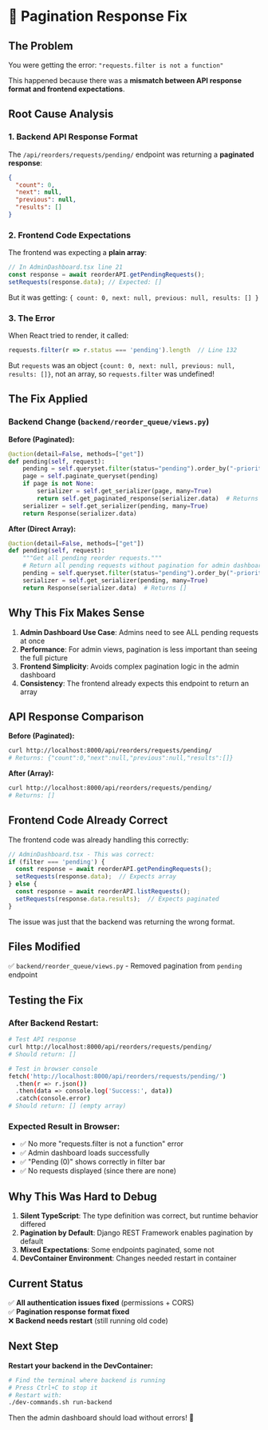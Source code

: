 # 🐛 Pagination Response Fix

## The Problem

You were getting the error: `"requests.filter is not a function"`

This happened because there was a **mismatch between API response format and frontend expectations**.

## Root Cause Analysis

### 1. Backend API Response Format
The `/api/reorders/requests/pending/` endpoint was returning a **paginated response**:
```json
{
  "count": 0,
  "next": null,
  "previous": null,
  "results": []
}
```

### 2. Frontend Code Expectations
The frontend was expecting a **plain array**:
```typescript
// In AdminDashboard.tsx line 21
const response = await reorderAPI.getPendingRequests();
setRequests(response.data); // Expected: []
```

But it was getting: `{ count: 0, next: null, previous: null, results: [] }`

### 3. The Error
When React tried to render, it called:
```typescript
requests.filter(r => r.status === 'pending').length  // Line 132
```

But `requests` was an object `{count: 0, next: null, previous: null, results: []}`, not an array, so `requests.filter` was undefined!

## The Fix Applied

### Backend Change (`backend/reorder_queue/views.py`)
**Before (Paginated):**
```python
@action(detail=False, methods=["get"])
def pending(self, request):
    pending = self.queryset.filter(status="pending").order_by("-priority", "requested_at")
    page = self.paginate_queryset(pending)
    if page is not None:
        serializer = self.get_serializer(page, many=True)
        return self.get_paginated_response(serializer.data)  # Returns {count, results, ...}
    serializer = self.get_serializer(pending, many=True)
    return Response(serializer.data)
```

**After (Direct Array):**
```python
@action(detail=False, methods=["get"])
def pending(self, request):
    """Get all pending reorder requests."""
    # Return all pending requests without pagination for admin dashboard
    pending = self.queryset.filter(status="pending").order_by("-priority", "requested_at")
    serializer = self.get_serializer(pending, many=True)
    return Response(serializer.data)  # Returns []
```

## Why This Fix Makes Sense

1. **Admin Dashboard Use Case**: Admins need to see ALL pending requests at once
2. **Performance**: For admin views, pagination is less important than seeing the full picture
3. **Frontend Simplicity**: Avoids complex pagination logic in the admin dashboard
4. **Consistency**: The frontend already expects this endpoint to return an array

## API Response Comparison

**Before (Paginated):**
```bash
curl http://localhost:8000/api/reorders/requests/pending/
# Returns: {"count":0,"next":null,"previous":null,"results":[]}
```

**After (Array):**
```bash
curl http://localhost:8000/api/reorders/requests/pending/
# Returns: []
```

## Frontend Code Already Correct

The frontend code was already handling this correctly:

```typescript
// AdminDashboard.tsx - This was correct:
if (filter === 'pending') {
  const response = await reorderAPI.getPendingRequests();
  setRequests(response.data);  // Expects array
} else {
  const response = await reorderAPI.listRequests();
  setRequests(response.data.results);  // Expects paginated
}
```

The issue was just that the backend was returning the wrong format.

## Files Modified

✅ `backend/reorder_queue/views.py` - Removed pagination from `pending` endpoint

## Testing the Fix

### After Backend Restart:
```bash
# Test API response
curl http://localhost:8000/api/reorders/requests/pending/
# Should return: []

# Test in browser console
fetch('http://localhost:8000/api/reorders/requests/pending/')
  .then(r => r.json())
  .then(data => console.log('Success:', data))
  .catch(console.error)
# Should return: [] (empty array)
```

### Expected Result in Browser:
- ✅ No more "requests.filter is not a function" error
- ✅ Admin dashboard loads successfully
- ✅ "Pending (0)" shows correctly in filter bar
- ✅ No requests displayed (since there are none)

## Why This Was Hard to Debug

1. **Silent TypeScript**: The type definition was correct, but runtime behavior differed
2. **Pagination by Default**: Django REST Framework enables pagination by default
3. **Mixed Expectations**: Some endpoints paginated, some not
4. **DevContainer Environment**: Changes needed restart in container

## Current Status

✅ **All authentication issues fixed** (permissions + CORS)  
✅ **Pagination response format fixed**  
❌ **Backend needs restart** (still running old code)

## Next Step

**Restart your backend in the DevContainer:**
```bash
# Find the terminal where backend is running
# Press Ctrl+C to stop it
# Restart with:
./dev-commands.sh run-backend
```

Then the admin dashboard should load without errors! 🎉

